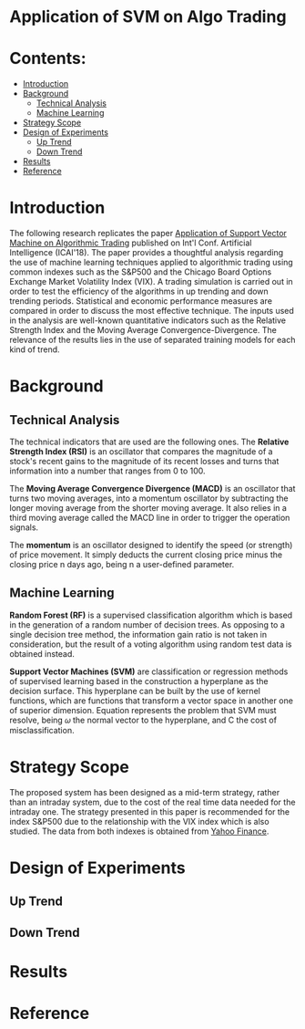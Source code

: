 # Application of SVM on Algo Trading

# Contents:

- [Introduction](#Introduction)
- [Background](#Background)
  * [Technical Analysis](##Technical-Analysis)
  * [Machine Learning](##Machine-Learning)
- [Strategy Scope](#Strategy-Scope)
- [Design of Experiments](#Design-of-Experiments)
  * [Up Trend](##Up-Trend)
  * [Down Trend](##Down-Trend)
- [Results](#Results)
- [Reference](##Reference)

# Introduction
The following research replicates the paper [Application of Support Vector Machine on Algorithmic Trading](https://search.proquest.com/docview/2136876869?pq-origsite=gscholar) published on Int'l Conf. Artificial Intelligence (ICAI'18). The paper provides a thoughtful analysis regarding the use of machine learning techniques applied to algorithmic trading using common indexes such as the S&P500 and the Chicago Board Options Exchange Market Volatility Index (VIX). A trading simulation is carried out in order to test the efficiency of the algorithms in up trending and down trending periods. Statistical and economic performance measures are compared in order to discuss the most effective technique. The inputs used in the analysis are well-known quantitative indicators such as the Relative Strength Index and the Moving Average Convergence-Divergence. The relevance of the results lies in the use of separated training models for each kind of trend.

# Background

## Technical Analysis
The technical indicators that are used are the following ones.
The __Relative Strength Index (RSI)__ is an oscillator that compares the magnitude of a stock's recent gains to the magnitude of its recent losses and turns that information into a number that ranges from 0 to 100.  

The __Moving Average Convergence Divergence (MACD)__ is an oscillator that turns two moving averages, into a momentum oscillator by subtracting the longer moving average from the shorter moving average. It also relies in a third moving average called the MACD line in order to trigger the operation signals.  

The __momentum__ is an oscillator designed to identify the speed (or strength) of price movement. It simply deducts the current closing price minus the closing price n days ago, being n a user-defined parameter.  

## Machine Learning
__Random Forest (RF)__ is a supervised classification algorithm which is based in the generation of a random number of decision trees. As opposing to a single decision tree method, the information gain ratio is not taken in consideration, but the result of a voting algorithm using random test data is obtained instead.  

__Support Vector Machines (SVM)__ are classification or regression methods of supervised learning based in the construction a hyperplane as the decision surface. This hyperplane can be built by the use of kernel functions, which are functions that transform a vector space in another one of superior dimension. Equation represents the problem that SVM must resolve, being  𝜔  the normal vector to the hyperplane, and C the cost of misclassification.  

# Strategy Scope
The proposed system has been designed as a mid-term strategy, rather than an intraday system, due to the cost of the real time data needed for the intraday one. The strategy presented in this paper is recommended for the index S&P500 due to the relationship with the VIX index which is also studied. The data from both indexes is obtained from [Yahoo Finance](https://finance.yahoo.com/).

# Design of Experiments

## Up Trend

## Down Trend


# Results

# Reference
